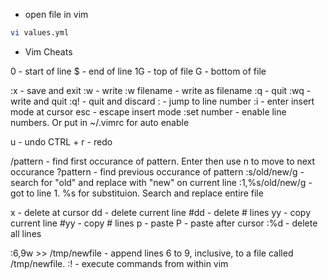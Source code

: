 - open file in vim

```bash
vi values.yml
```

- Vim Cheats

0 - start of line
$ - end of line
1G - top of file
G - bottom of file

:x - save and exit
:w - write
:w filename - write as filename
:q - quit
:wq - write and quit
:q! - quit and discard
:<linenumber> - jump to line number
:i - enter insert mode at cursor
esc - escape insert mode
:set number - enable line numbers. Or put in ~/.vimrc for auto enable

u - undo
CTRL + r - redo

/pattern - find first occurance of pattern. Enter then use n to move to next occurance
?pattern - find previous occurance of pattern
:s/old/new/g - search for "old" and replace with "new" on current line
:1,%s/old/new/g - got to line 1. %s for substituion. Search and replace entire file

x - delete at cursor
dd - delete current line
#dd - delete # lines
yy - copy current line
#yy - copy # lines
p - paste
P - paste after cursor
:%d - delete all lines


:6,9w >> /tmp/newfile - append lines 6 to 9, inclusive, to a file called /tmp/newfile.
:!<linuxcommand> - execute commands from within vim
